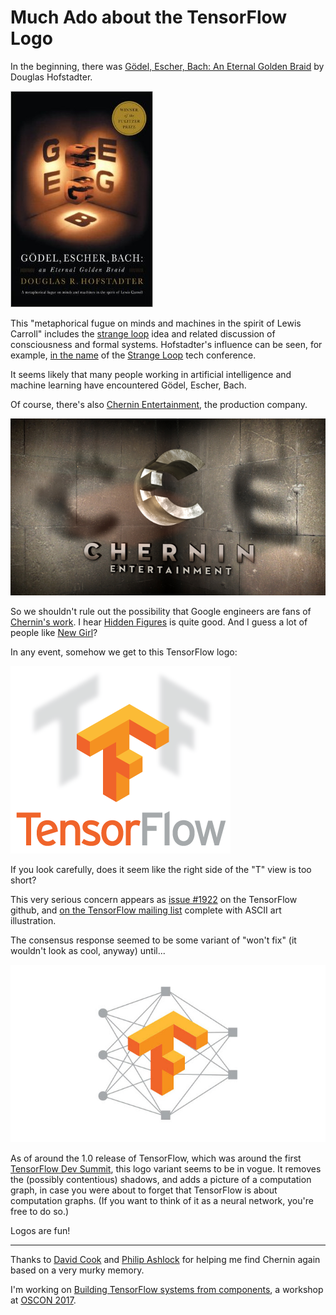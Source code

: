 # Much Ado about the TensorFlow Logo

In the beginning, there was [Gödel, Escher, Bach: An Eternal Golden Braid](https://en.wikipedia.org/wiki/G%C3%B6del,_Escher,_Bach) by Douglas Hofstadter.

![Gödel, Escher, Bach](img/geb.jpg)

This "metaphorical fugue on minds and machines in the spirit of Lewis Carroll" includes the [strange loop](https://en.wikipedia.org/wiki/Strange_loop) idea and related discussion of consciousness and formal systems. Hofstadter's influence can be seen, for example, [in the name](https://cs.illinois.edu/news/strange-loop-conference) of the [Strange Loop](http://www.thestrangeloop.com/) tech conference.

It seems likely that many people working in artificial intelligence and machine learning have encountered Gödel, Escher, Bach.

Of course, there's also [Chernin Entertainment](https://en.wikipedia.org/wiki/Chernin_Entertainment), the production company.

![Chernin Entertainment](img/chernin.jpg)

So we shouldn't rule out the possibility that Google engineers are fans of [Chernin's work](http://www.imdb.com/company/co0286257/). I hear [Hidden Figures](https://en.wikipedia.org/wiki/Hidden_Figures) is quite good. And I guess a lot of people like [New Girl](https://en.wikipedia.org/wiki/New_Girl)?

In any event, somehow we get to this TensorFlow logo:

![TensorFlow logo - old?](img/tf-old.png)

If you look carefully, does it seem like the right side of the "T" view is too short?

This very serious concern appears as [issue #1922](https://github.com/tensorflow/tensorflow/issues/1922) on the TensorFlow github, and [on the TensorFlow mailing list](https://groups.google.com/a/tensorflow.org/forum/#!topic/discuss/XhO1sqp4l4g) complete with ASCII art illustration.

The consensus response seemed to be some variant of "won't fix" (it wouldn't look as cool, anyway) until...

![TensorFlow logo - new?](img/tf-new.jpg)

As of around the 1.0 release of TensorFlow, which was around the first [TensorFlow Dev Summit](https://events.withgoogle.com/tensorflow-dev-summit/), this logo variant seems to be in vogue. It removes the (possibly contentious) shadows, and adds a picture of a computation graph, in case you were about to forget that TensorFlow is about computation graphs. (If you want to think of it as a neural network, you're free to do so.)

Logos are fun!

---

Thanks to [David Cook](https://twitter.com/divergentdave) and [Philip Ashlock](https://twitter.com/philipashlock) for helping me find Chernin again based on a very murky memory.

I'm working on [Building TensorFlow systems from components](http://conferences.oreilly.com/oscon/oscon-tx/public/schedule/detail/57823), a workshop at [OSCON 2017](https://conferences.oreilly.com/oscon/oscon-tx).
